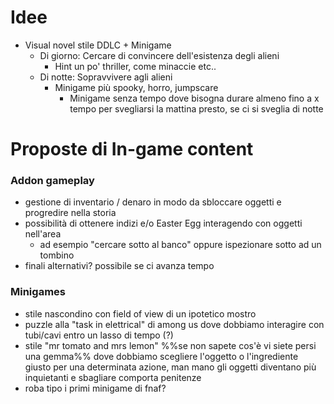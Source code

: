 # Idee
- Visual novel stile DDLC + Minigame
	- Di giorno: Cercare di convincere dell'esistenza degli alieni
		- Hint un po' thriller, come minaccie etc..
	- Di notte: Sopravvivere agli alieni
		- Minigame più spooky, horro, jumpscare
			- Minigame senza tempo dove bisogna durare almeno fino a x tempo per svegliarsi la mattina presto, se ci si sveglia di notte 

# Proposte di In-game content
### Addon gameplay
- gestione di inventario / denaro in modo da sbloccare oggetti e progredire nella storia
- possibilità di ottenere indizi e/o Easter Egg interagendo con oggetti nell'area
	- ad esempio "cercare sotto al banco" oppure ispezionare sotto ad un tombino
- finali alternativi? possibile se ci avanza tempo
### Minigames
- stile nascondino con field of view di un ipotetico mostro
- puzzle alla "task in elettrical" di among us dove dobbiamo interagire con tubi/cavi entro un lasso di tempo (?)
- stile "mr tomato and mrs lemon" %%se non sapete cos'è vi siete persi una gemma%% dove dobbiamo scegliere l'oggetto o l'ingrediente giusto per una determinata azione, man mano gli oggetti diventano più inquietanti e sbagliare comporta penitenze
- roba tipo i primi minigame di fnaf?